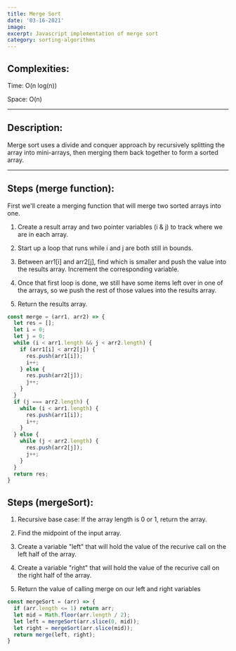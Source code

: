 ```yaml
---
title: Merge Sort
date: '03-16-2021'
image:
excerpt: Javascript implementation of merge sort
category: sorting-algorithms
---
```


## Complexities:
Time: O(n log(n))

Space: O(n)

---

## Description:
Merge sort uses a divide and conquer approach by recursively splitting the array into mini-arrays,
then merging them back together to form a sorted array.

---

## Steps (merge function):
First we'll create a merging function that will merge two sorted arrays into one.
1. Create a result array and two pointer variables (i & j) to track where we are in each array.

2. Start up a loop that runs while i and j are both still in bounds.

3. Between arr1[i] and arr2[j], find which is smaller and push the value into the results array. Increment the
corresponding variable.

4. Once that first loop is done, we still have some items left over in one of the arrays, so we push the rest of
those values into the results array.

5. Return the results array.

```js
const merge = (arr1, arr2) => {
  let res = [];
  let i = 0;
  let j = 0;
  while (i < arr1.length && j < arr2.length) {
    if (arr1[i] < arr2[j]) {
      res.push(arr1[i]);
      i++;
    } else {
      res.push(arr2[j]);
      j++;
    }
  }
  if (j === arr2.length) {
    while (i < arr1.length) {
      res.push(arr1[i]);
      i++;
    }
  } else {
    while (j < arr2.length) {
      res.push(arr2[j]);
      j++;
    }
  }
  return res;
}
```
## Steps (mergeSort):
1. Recursive base case: If the array length is 0 or 1, return the array.

2. Find the midpoint of the input array.

3. Create a variable "left" that will hold the value of the recurive call on the left half of the array.

4. Create a variable "right" that will hold the value of the recurive call on the right half of the array.

5. Return the value of calling merge on our left and right variables

```js
const mergeSort = (arr) => {
  if (arr.length <= 1) return arr;
  let mid = Math.floor(arr.length / 2);
  let left = mergeSort(arr.slice(0, mid));
  let right = mergeSort(arr.slice(mid));
  return merge(left, right);
}
```